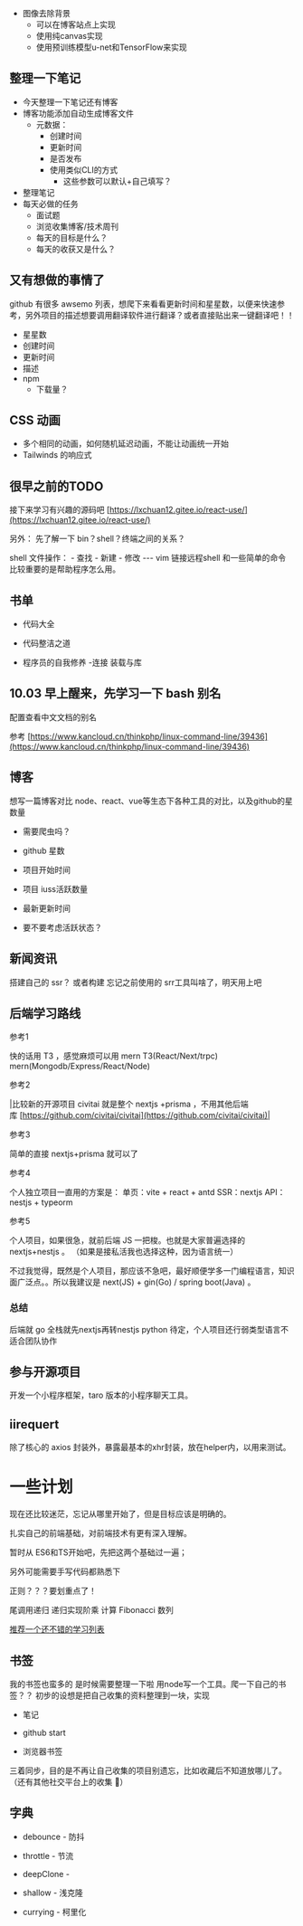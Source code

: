 - 图像去除背景
  - 可以在博客站点上实现
  - 使用纯canvas实现
  - 使用预训练模型u-net和TensorFlow来实现



## 整理一下笔记

- 今天整理一下笔记还有博客
- 博客功能添加自动生成博客文件
  - 元数据：
    - 创建时间
    - 更新时间
    - 是否发布
    - 使用类似CLI的方式
      - 这些参数可以默认+自己填写？
- 整理笔记
- 每天必做的任务
  - 面试题
  - 浏览收集博客/技术周刊
  - 每天的目标是什么？
  - 每天的收获又是什么？



## 又有想做的事情了

github 有很多 awsemo 列表，想爬下来看看更新时间和星星数，以便来快速参考，另外项目的描述想要调用翻译软件进行翻译？或者直接贴出来一键翻译吧！！

- 星星数
- 创建时间
- 更新时间
- 描述
- npm
  - 下载量？





## CSS 动画

- 多个相同的动画，如何随机延迟动画，不能让动画统一开始
- Tailwinds 的响应式


## 很早之前的TODO
接下来学习有兴趣的源码吧 [https://lxchuan12.gitee.io/react-use/](https://lxchuan12.gitee.io/react-use/)

另外： 先了解一下 bin？shell？终端之间的关系？

shell 文件操作： - 查找 - 新建 - 修改 --- vim 链接远程shell 和一些简单的命令 比较重要的是帮助程序怎么用。

## 书单

- 代码大全
    
- 代码整洁之道
    
- 程序员的自我修养 -连接 装载与库
    

## 10.03 早上醒来，先学习一下 bash 别名

配置查看中文文档的别名

参考 [https://www.kancloud.cn/thinkphp/linux-command-line/39436](https://www.kancloud.cn/thinkphp/linux-command-line/39436)

## 博客

想写一篇博客对比 node、react、vue等生态下各种工具的对比，以及github的星数量

- 需要爬虫吗？
    
- github 星数
    
- 项目开始时间
    
- 项目 iuss活跃数量
    
- 最新更新时间
    
- 要不要考虑活跃状态？
    

## 新闻资讯

搭建自己的 ssr？ 或者构建 忘记之前使用的 srr工具叫啥了，明天用上吧

## 后端学习路线

参考1

快的话用 T3 ，感觉麻烦可以用 mern T3(React/Next/trpc) mern(Mongodb/Express/React/Node)

参考2

|比较新的开源项目 civitai 就是整个 nextjs +prisma ，不用其他后端库 [https://github.com/civitai/civitai](https://github.com/civitai/civitai)|

参考3

简单的直接 nextjs+prisma 就可以了

参考4

个人独立项目一直用的方案是： 单页：vite + react + antd SSR：nextjs API：nestjs + typeorm

参考5

个人项目，如果很急，就前后端 JS 一把梭。也就是大家普遍选择的 nextjs+nestjs 。 （如果是接私活我也选择这种，因为语言统一）

不过我觉得，既然是个人项目，那应该不急吧，最好顺便学多一门编程语言，知识面广泛点。。所以我建议是 next(JS) + gin(Go) / spring boot(Java) 。

### 总结

后端就 go 全栈就先nextjs再转nestjs python 待定，个人项目还行弱类型语言不适合团队协作

## 参与开源项目

开发一个小程序框架，taro 版本的小程序聊天工具。

## iirequert

除了核心的 axios 封装外，暴露最基本的xhr封装，放在helper内，以用来测试。


# 一些计划

现在还比较迷茫，忘记从哪里开始了，但是目标应该是明确的。

扎实自己的前端基础，对前端技术有更有深入理解。

暂时从 ES6和TS开始吧，先把这两个基础过一遍；

另外可能需要手写代码都熟悉下

正则？？？要划重点了！

尾调用递归 递归实现阶乘 计算 Fibonacci 数列

[推荐一个还不错的学习列表](https://github.com/csr632/awesome-learning-resources)

## 书签

我的书签也蛮多的 是时候需要整理一下啦 用node写一个工具。爬一下自己的书签？？ 初步的设想是把自己收集的资料整理到一块，实现

- 笔记
    
- github start
    
- 浏览器书签
    

三着同步，目的是不再让自己收集的项目别遗忘，比如收藏后不知道放哪儿了。 （还有其他社交平台上的收集 🤔）

## 字典

- debounce - 防抖
    
- throttle - 节流
    
- deepClone -
    
- shallow - 浅克隆
    
- currying - 柯里化